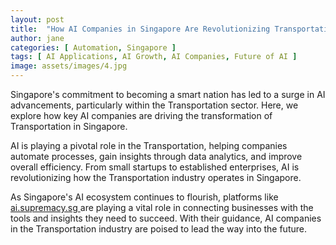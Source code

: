 ```yaml
---
layout: post
title:  "How AI Companies in Singapore Are Revolutionizing Transportation"
author: jane
categories: [ Automation, Singapore ]
tags: [ AI Applications, AI Growth, AI Companies, Future of AI ]
image: assets/images/4.jpg
---
```


Singapore's commitment to becoming a smart nation has led to a surge in AI advancements, particularly within the Transportation sector. Here, we explore how key AI companies are driving the transformation of Transportation in Singapore.

AI is playing a pivotal role in the Transportation, helping companies automate processes, gain insights through data analytics, and improve overall efficiency. From small startups to established enterprises, AI is revolutionizing how the Transportation industry operates in Singapore.

As Singapore's AI ecosystem continues to flourish, platforms like <a href="https://ai.supremacy.sg" target="_blank"> ai.supremacy.sg </a> are playing a vital role in connecting businesses with the tools and insights they need to succeed. With their guidance, AI companies in the Transportation industry are poised to lead the way into the future.
